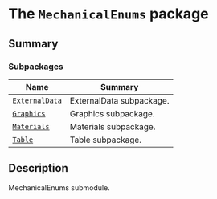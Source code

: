<a id="module-ansys.mechanical.stubs.Ansys.Mechanical.DataModel.MechanicalEnums"></a>

<a id="the-mechanicalenums-package"></a>

# The `MechanicalEnums` package

<a id="summary"></a>

## Summary

### Subpackages

| Name | Summary |
|---------------------------------------------------------------------------------------------------------------------------------|----------------------------|
| [`ExternalData`](ExternalData/index.md#module-ansys.mechanical.stubs.Ansys.Mechanical.DataModel.MechanicalEnums.ExternalData)   | ExternalData subpackage.   |
| [`Graphics`](Graphics/index.md#module-ansys.mechanical.stubs.Ansys.Mechanical.DataModel.MechanicalEnums.Graphics)               | Graphics subpackage.       |
| [`Materials`](Materials/index.md#module-ansys.mechanical.stubs.Ansys.Mechanical.DataModel.MechanicalEnums.Materials)            | Materials subpackage.      |
| [`Table`](Table/index.md#module-ansys.mechanical.stubs.Ansys.Mechanical.DataModel.MechanicalEnums.Table)                        | Table subpackage.          |

<a id="description"></a>

## Description

MechanicalEnums submodule.

<!-- !! processed by numpydoc !! -->
